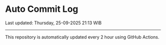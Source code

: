 # Auto Commit Log

Last updated: Thursday, 25-09-2025 21:13 WIB

---

This repository is automatically updated every 2 hour using GitHub Actions.
